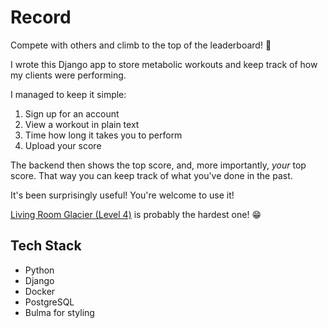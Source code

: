 # Record

Compete with others and climb to the top of the leaderboard! 🚀

I wrote this Django app to store metabolic workouts and keep track of how my clients were performing.

I managed to keep it simple:

1. Sign up for an account
2. View a workout in plain text
3. Time how long it takes you to perform
4. Upload your score

The backend then shows the top score, and, more importantly, *your* top score. That way you can keep track of what you've done in the past.

It's been surprisingly useful! You're welcome to use it!

[Living Room Glacier (Level 4)](https://record.lancegoyke.com/challenges/living-room-glacier-l4) is probably the hardest one! 😁

## Tech Stack

- Python
- Django
- Docker
- PostgreSQL
- Bulma for styling
